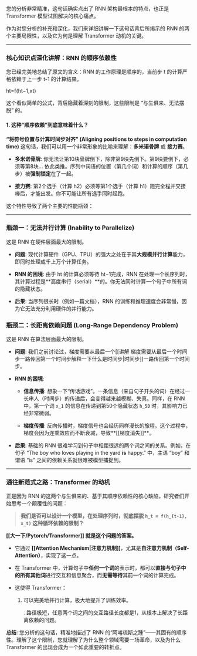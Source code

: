您的分析非常精准，这句话确实点出了 RNN 架构最根本的特点，也正是 Transformer 模型试图解决的核心痛点。

作为对您分析的补充和深化，我们来详细讲解一下这句话背后所揭示的 RNN 的两个主要局限性，以及它为何是理解 Transformer 动机的关键。

---

### 核心知识点深化讲解：RNN 的顺序依赖性

您已经完美地总结了原文的含义：RNN 的工作原理是顺序的，当前步 t 的计算严格依赖于上一步 t-1 的计算结果。

ht​=f(ht−1​,xt​)

这个看似简单的公式，背后隐藏着深刻的限制，这些限制是 “与生俱来、无法摆脱” 的。

#### 1. 这种“顺序依赖”到底意味着什么？

**“将符号位置与计算时间步对齐” (Aligning positions to steps in computation time)** 这句话，我们可以用一个非常形象的比喻来理解：**多米诺骨牌** 或 **接力赛**。

- **多米诺骨牌**: 你无法让第10块骨牌倒下，除非第9块先倒下。第9块要倒下，必须等第8块... 依此类推。序列中词语的位置（第几个词）和计算的顺序（第几步）被**强制锁定**在了一起。
    
- **接力赛**: 第2个选手（计算 h2​）必须等第1个选手（计算 h1​）跑完全程并交接棒后，才能出发。你不可能让所有选手同时起跑。
    

这个特性导致了两个主要的性能瓶颈：

---

### 瓶颈一：无法并行计算 (Inability to Parallelize)

这是 RNN 在硬件层面最大的限制。

- **问题**: 现代计算硬件（GPU、TPU）的强大之处在于其**大规模并行计算**能力，即同时处理成千上万个计算任务。
    
- **RNN 的困境**: 由于 ht​ 的计算必须等待 ht−1​ 完成，RNN 在处理一个长序列时，其计算过程是**高度串行（serial）**的。你无法同时计算一个句子中所有词的隐藏状态。
    
- **后果**: 当序列很长时（例如一篇文档），RNN 的训练和推理速度会非常慢，因为它无法充分利用硬件的并行能力。
    

### 瓶颈二：长距离依赖问题 (Long-Range Dependency Problem)

这是 RNN 在算法层面最大的限制。

- **问题**: 我们之前讨论过，梯度需要从最后一个[[讲解 梯度需要从最后一个时间步一路传回第一个时间步解释一下什么是时间步|时间步]]一路传回第一个时间步。
    
- **RNN 的困境**:
    
    - **信息传播**: 想象一下“传话游戏”。一条信息（来自句子开头的词）在经过一长串人（时间步）的传递后，会变得越来越模糊、失真。同样，在 RNN 中，第一个词 `x_1` 的信息在传递到第50个隐藏状态 `h_50` 时，其影响力已经非常微弱。
        
    - **梯度传播**: 反向传播时，梯度信号也会经历同样漫长的旅程。这个过程中，梯度会因为连乘效应而不断衰减，导致**[[梯度消失]]**。
        
- **后果**: 基础的 RNN 很难学习到句子中相距很远的两个词之间的关系。例如，在句子 “The boy who loves playing in the yard **is** happy.” 中，主语 “boy” 和谓语 “is” 之间的依赖关系就很难被模型捕捉到。
    

---

### 通往新范式之路：Transformer 的动机

正是因为 RNN 的这两个与生俱来的、基于其顺序依赖性的核心缺陷，研究者们开始思考一个颠覆性的问题：

> **我们是否可以设计一个模型，在处理序列时，彻底摆脱 `h_t = f(h_{t-1}, x_t)` 这种循环依赖的限制？**

**[[大一下/Pytorch/Transformer]] 就是这个问题的答案。**

- 它通过 **[[Attention Mechanism|注意力机制]]**，尤其是**自注意力机制（Self-Attention）**，实现了这一点。
    
- 在 Transformer 中，计算句子中**任何一个词**的表示时，都可以**直接与句子中的所有其他词**进行交互和信息聚合，而**无需等待**其前一个词的计算完成。
    
- 这使得 Transformer：
    
    1. 可以完美地并行计算，极大地提升了训练效率。
        
        . 路径极短，任意两个词之间的交互路径长度都是1，从根本上解决了长距离依赖的问题。
        

**总结**: 您分析的这句话，精准地描述了 RNN 的“阿喀琉斯之踵”——其固有的顺序性。理解了这个限制，您就理解了为什么整个领域需要一场革命，以及为什么 Transformer 的出现会成为一个如此重要的转折点。